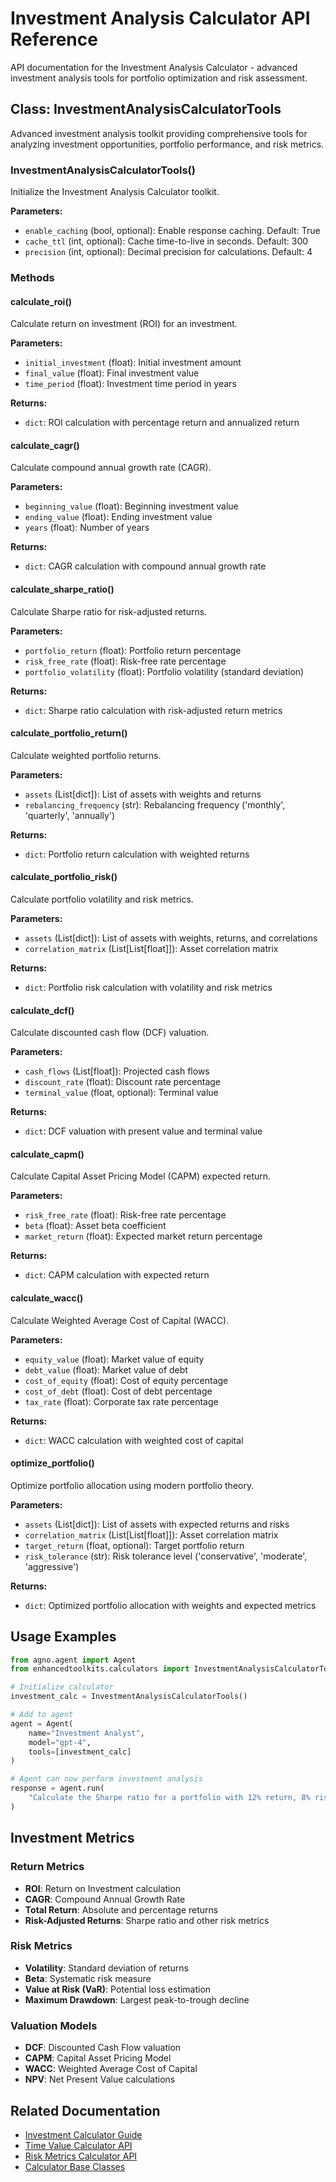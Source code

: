 # Investment Analysis Calculator API Reference

API documentation for the Investment Analysis Calculator - advanced investment analysis tools for portfolio optimization and risk assessment.

## Class: InvestmentAnalysisCalculatorTools

Advanced investment analysis toolkit providing comprehensive tools for analyzing investment opportunities, portfolio performance, and risk metrics.

### InvestmentAnalysisCalculatorTools()

Initialize the Investment Analysis Calculator toolkit.

**Parameters:**
- `enable_caching` (bool, optional): Enable response caching. Default: True
- `cache_ttl` (int, optional): Cache time-to-live in seconds. Default: 300
- `precision` (int, optional): Decimal precision for calculations. Default: 4

### Methods

#### calculate_roi()

Calculate return on investment (ROI) for an investment.

**Parameters:**
- `initial_investment` (float): Initial investment amount
- `final_value` (float): Final investment value
- `time_period` (float): Investment time period in years

**Returns:**
- `dict`: ROI calculation with percentage return and annualized return

#### calculate_cagr()

Calculate compound annual growth rate (CAGR).

**Parameters:**
- `beginning_value` (float): Beginning investment value
- `ending_value` (float): Ending investment value
- `years` (float): Number of years

**Returns:**
- `dict`: CAGR calculation with compound annual growth rate

#### calculate_sharpe_ratio()

Calculate Sharpe ratio for risk-adjusted returns.

**Parameters:**
- `portfolio_return` (float): Portfolio return percentage
- `risk_free_rate` (float): Risk-free rate percentage
- `portfolio_volatility` (float): Portfolio volatility (standard deviation)

**Returns:**
- `dict`: Sharpe ratio calculation with risk-adjusted return metrics

#### calculate_portfolio_return()

Calculate weighted portfolio returns.

**Parameters:**
- `assets` (List[dict]): List of assets with weights and returns
- `rebalancing_frequency` (str): Rebalancing frequency ('monthly', 'quarterly', 'annually')

**Returns:**
- `dict`: Portfolio return calculation with weighted returns

#### calculate_portfolio_risk()

Calculate portfolio volatility and risk metrics.

**Parameters:**
- `assets` (List[dict]): List of assets with weights, returns, and correlations
- `correlation_matrix` (List[List[float]]): Asset correlation matrix

**Returns:**
- `dict`: Portfolio risk calculation with volatility and risk metrics

#### calculate_dcf()

Calculate discounted cash flow (DCF) valuation.

**Parameters:**
- `cash_flows` (List[float]): Projected cash flows
- `discount_rate` (float): Discount rate percentage
- `terminal_value` (float, optional): Terminal value

**Returns:**
- `dict`: DCF valuation with present value and terminal value

#### calculate_capm()

Calculate Capital Asset Pricing Model (CAPM) expected return.

**Parameters:**
- `risk_free_rate` (float): Risk-free rate percentage
- `beta` (float): Asset beta coefficient
- `market_return` (float): Expected market return percentage

**Returns:**
- `dict`: CAPM calculation with expected return

#### calculate_wacc()

Calculate Weighted Average Cost of Capital (WACC).

**Parameters:**
- `equity_value` (float): Market value of equity
- `debt_value` (float): Market value of debt
- `cost_of_equity` (float): Cost of equity percentage
- `cost_of_debt` (float): Cost of debt percentage
- `tax_rate` (float): Corporate tax rate percentage

**Returns:**
- `dict`: WACC calculation with weighted cost of capital

#### optimize_portfolio()

Optimize portfolio allocation using modern portfolio theory.

**Parameters:**
- `assets` (List[dict]): List of assets with expected returns and risks
- `correlation_matrix` (List[List[float]]): Asset correlation matrix
- `target_return` (float, optional): Target portfolio return
- `risk_tolerance` (str): Risk tolerance level ('conservative', 'moderate', 'aggressive')

**Returns:**
- `dict`: Optimized portfolio allocation with weights and expected metrics

## Usage Examples

```python
from agno.agent import Agent
from enhancedtoolkits.calculators import InvestmentAnalysisCalculatorTools

# Initialize calculator
investment_calc = InvestmentAnalysisCalculatorTools()

# Add to agent
agent = Agent(
    name="Investment Analyst",
    model="gpt-4",
    tools=[investment_calc]
)

# Agent can now perform investment analysis
response = agent.run(
    "Calculate the Sharpe ratio for a portfolio with 12% return, 8% risk-free rate, and 15% volatility"
)
```

## Investment Metrics

### Return Metrics
- **ROI**: Return on Investment calculation
- **CAGR**: Compound Annual Growth Rate
- **Total Return**: Absolute and percentage returns
- **Risk-Adjusted Returns**: Sharpe ratio and other risk metrics

### Risk Metrics
- **Volatility**: Standard deviation of returns
- **Beta**: Systematic risk measure
- **Value at Risk (VaR)**: Potential loss estimation
- **Maximum Drawdown**: Largest peak-to-trough decline

### Valuation Models
- **DCF**: Discounted Cash Flow valuation
- **CAPM**: Capital Asset Pricing Model
- **WACC**: Weighted Average Cost of Capital
- **NPV**: Net Present Value calculations

## Related Documentation

- [Investment Calculator Guide](../../calculators/investment.md)
- [Time Value Calculator API](time-value.md)
- [Risk Metrics Calculator API](risk.md)
- [Calculator Base Classes](../base.md)
